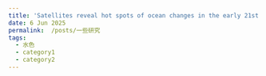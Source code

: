 ```yaml
---
title: 'Satellites reveal hot spots of ocean changes in the early 21st century'
date: 6 Jun 2025
permalink:  /posts/一些研究
tags:
  - 水色
  - category1
  - category2
---
```



